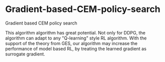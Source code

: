 # Gradient-based-CEM-policy-search

Gradient based CEM policy search

This algorithm algorithm has great potential. Not only for DDPG, the algorithm can adapt to any "Q-learning" style RL algorithm. With the support of the theory from GES, our algorithm may increase the performance of model based RL, by treating the learned gradient as surrogate gradient.
